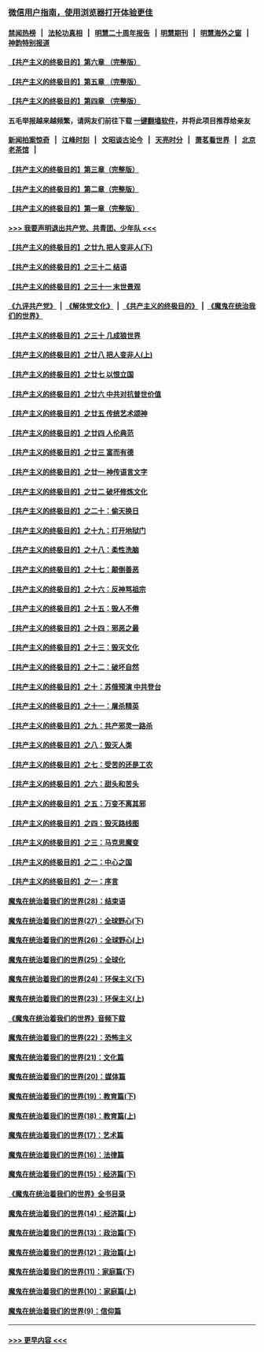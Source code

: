 ### [微信用户指南，使用浏览器打开体验更佳](https://github.com/gfw-breaker/banned-news1/blob/master/indexes/wechat-guide.md?t=0)
#### [禁闻热榜](热点新闻.md?t=0)  &nbsp;&nbsp;|&nbsp;&nbsp; [法轮功真相](https://github.com/gfw-breaker/truth/blob/master/README.md?t=0) &nbsp;&nbsp;|&nbsp;&nbsp; [明慧二十周年报告](https://github.com/gfw-breaker/mh-reports/blob/master/README.md?t=0) &nbsp;&nbsp;|&nbsp;&nbsp;[明慧期刊](https://github.com/gfw-breaker/mh-qikan) &nbsp;&nbsp;|&nbsp;&nbsp; [明慧海外之窗](https://github.com/gfw-breaker/mh-news/blob/master/README.md?t=0) &nbsp;&nbsp;|&nbsp;&nbsp; [神韵特别报道](https://github.com/gfw-breaker/mh-news/blob/master/shenyun.md?t=0)
#### [【共产主义的终极目的】第六章 （完整版）](../pages/nsc422/n11428913.md?t=02060544) 
#### [【共产主义的终极目的】第五章 （完整版）](../pages/nsc422/n11428912.md?t=02060544) 
#### [【共产主义的终极目的】第四章 （完整版）](../pages/nsc422/n11428907.md?t=02060544) 
#### 五毛举报越来越频繁，请网友们前往下载 [一键翻墙软件](https://github.com/gfw-breaker/ssr-accounts)，并将此项目推荐给亲友
#### [新闻拍案惊奇](https://github.com/gfw-breaker/banned-news1/blob/master/pages/link4.md) &nbsp;&nbsp;|&nbsp;&nbsp; [江峰时刻](https://github.com/gfw-breaker/banned-news1/blob/master/pages/link4.md) &nbsp;&nbsp;|&nbsp;&nbsp; [文昭谈古论今](https://github.com/gfw-breaker/banned-news1/blob/master/pages/link4.md) &nbsp;&nbsp;|&nbsp;&nbsp; [天亮时分](https://github.com/gfw-breaker/banned-news1/blob/master/pages/link4.md) &nbsp;&nbsp;|&nbsp;&nbsp; [萧茗看世界](https://github.com/gfw-breaker/banned-news1/blob/master/pages/link4.md) &nbsp;&nbsp;|&nbsp;&nbsp; [北京老茶馆](https://github.com/gfw-breaker/banned-news1/blob/master/pages/link4.md) &nbsp;&nbsp;|&nbsp;&nbsp; 
#### [【共产主义的终极目的】第三章（完整版）](../pages/nsc422/n11428848.md?t=02060544) 
#### [【共产主义的终极目的】第二章（完整版）](../pages/nsc422/n11428831.md?t=02060544) 
#### [【共产主义的终极目的】第一章（完整版）](../pages/nsc422/n11417651.md?t=02060544) 
#### [>>> 我要声明退出共产党、共青团、少年队 <<<](https://github.com/begood0513/goodnews/blob/master/quit/letter.md) 
#### [【共产主义的终极目的】之廿九 把人变非人(下)](../pages/nsc422/n11344140.md?t=02060544) 
#### [【共产主义的终极目的】之三十二 结语](../pages/nsc422/n11360535.md?t=02060544) 
#### [【共产主义的终极目的】之三十一 末世景观](../pages/nsc422/n11351129.md?t=02060544) 
#### [《九评共产党》](https://github.com/begood0513/9ping.md/blob/master/README.md) &nbsp;|&nbsp; [《解体党文化》](../../../../jtdwh.md/blob/master/README.md)  &nbsp;|&nbsp; [《共产主义的终极目的》](../../../../gczydzjmd.md/blob/master/README.md) &nbsp;|&nbsp; [《魔鬼在统治我们的世界》](../../../../mgztzwmdsj.md/blob/master/README.md) 
#### [【共产主义的终极目的】之三十 几成狼世界](../pages/nsc422/n11348280.md?t=02060544) 
#### [【共产主义的终极目的】之廿八 把人变非人(上)](../pages/nsc422/n11340492.md?t=02060544) 
#### [【共产主义的终极目的】之廿七 以恨立国](../pages/nsc422/n11336944.md?t=02060544) 
#### [【共产主义的终极目的】之廿六 中共对抗普世价值](../pages/nsc422/n11324785.md?t=02060544) 
#### [【共产主义的终极目的】之廿五 传统艺术颂神](../pages/nsc422/n11296396.md?t=02060544) 
#### [【共产主义的终极目的】之廿四 人伦典范](../pages/nsc422/n11296397.md?t=02060544) 
#### [【共产主义的终极目的】之廿三 富而有德](../pages/nsc422/n11283598.md?t=02060544) 
#### [【共产主义的终极目的】之廿一 神传语言文字](../pages/nsc422/n11263265.md?t=02060544) 
#### [【共产主义的终极目的】之廿二 破坏修炼文化](../pages/nsc422/n11245728.md?t=02060544) 
#### [【共产主义的终极目的】之二十：偷天换日](../pages/nsc422/n11238846.md?t=02060544) 
#### [【共产主义的终极目的】之十九：打开地狱门](../pages/nsc422/n11206376.md?t=02060544) 
#### [【共产主义的终极目的】之十八：柔性洗脑](../pages/nsc422/n11199994.md?t=02060544) 
#### [【共产主义的终极目的】之十七：颠倒善恶](../pages/nsc422/n11179782.md?t=02060544) 
#### [【共产主义的终极目的】之十六：反神骂祖宗](../pages/nsc422/n11166798.md?t=02060544) 
#### [【共产主义的终极目的】之十五：毁人不倦](../pages/nsc422/n11166792.md?t=02060544) 
#### [【共产主义的终极目的】之十四：邪恶之最](../pages/nsc422/n11150249.md?t=02060544) 
#### [【共产主义的终极目的】之十三：毁灭文化](../pages/nsc422/n11135227.md?t=02060544) 
#### [【共产主义的终极目的】之十二：破坏自然](../pages/nsc422/n11135214.md?t=02060544) 
#### [【共产主义的终极目的】之十：苏俄预演 中共登台](../pages/nsc422/n11118424.md?t=02060544) 
#### [【共产主义的终极目的】之十一：屠杀精英](../pages/nsc422/n11118442.md?t=02060544) 
#### [【共产主义的终极目的】之九：共产邪灵一路杀](../pages/nsc422/n11114139.md?t=02060544) 
#### [【共产主义的终极目的】之八：毁灭人类](../pages/nsc422/n11108503.md?t=02060544) 
#### [【共产主义的终极目的】之七：受苦的还是工农](../pages/nsc422/n11101809.md?t=02060544) 
#### [【共产主义的终极目的】之六：甜头和苦头](../pages/nsc422/n11096971.md?t=02060544) 
#### [【共产主义的终极目的】之五：万变不离其邪](../pages/nsc422/n11091285.md?t=02060544) 
#### [【共产主义的终极目的】之四：毁灭路线图](../pages/nsc422/n11086284.md?t=02060544) 
#### [【共产主义的终极目的】之三：马克思魔变](../pages/nsc422/n11061941.md?t=02060544) 
#### [【共产主义的终极目的】之二：中心之国](../pages/nsc422/n11047728.md?t=02060544) 
#### [【共产主义的终极目的】之一：序言](../pages/nsc422/n11086077.md?t=02060544) 
#### [魔鬼在统治着我们的世界(28)：结束语](../pages/nsc422/n10936246.md?t=02060544) 
#### [魔鬼在统治着我们的世界(27)：全球野心(下)](../pages/nsc422/n10928319.md?t=02060544) 
#### [魔鬼在统治着我们的世界(26)：全球野心(上)](../pages/nsc422/n10900318.md?t=02060544) 
#### [魔鬼在统治着我们的世界(25)：全球化](../pages/nsc422/n10788205.md?t=02060544) 
#### [魔鬼在统治着我们的世界(24)：环保主义(下)](../pages/nsc422/n10695307.md?t=02060544) 
#### [魔鬼在统治着我们的世界(23)：环保主义(上)](../pages/nsc422/n10688613.md?t=02060544) 
#### [《魔鬼在统治着我们的世界》音频下载](../pages/nsc422/n10635553.md?t=02060544) 
#### [魔鬼在统治着我们的世界(22)：恐怖主义](../pages/nsc422/n10614727.md?t=02060544) 
#### [魔鬼在统治着我们的世界(21)：文化篇](../pages/nsc422/n10597706.md?t=02060544) 
#### [魔鬼在统治着我们的世界(20)：媒体篇](../pages/nsc422/n10586579.md?t=02060544) 
#### [魔鬼在统治着我们的世界(19)：教育篇(下)](../pages/nsc422/n10564808.md?t=02060544) 
#### [魔鬼在统治着我们的世界(18)：教育篇(上)](../pages/nsc422/n10526970.md?t=02060544) 
#### [魔鬼在统治着我们的世界(17)：艺术篇](../pages/nsc422/n10499093.md?t=02060544) 
#### [魔鬼在统治着我们的世界(16)：法律篇](../pages/nsc422/n10485969.md?t=02060544) 
#### [魔鬼在统治着我们的世界(15)：经济篇(下)](../pages/nsc422/n10469975.md?t=02060544) 
#### [《魔鬼在统治着我们的世界》全书目录](../pages/nsc422/n10464261.md?t=02060544) 
#### [魔鬼在统治着我们的世界(14)：经济篇(上)](../pages/nsc422/n10457370.md?t=02060544) 
#### [魔鬼在统治着我们的世界(13)：政治篇(下)](../pages/nsc422/n10448270.md?t=02060544) 
#### [魔鬼在统治着我们的世界(12)：政治篇(上)](../pages/nsc422/n10444576.md?t=02060544) 
#### [魔鬼在统治着我们的世界(11)：家庭篇(下)](../pages/nsc422/n10440961.md?t=02060544) 
#### [魔鬼在统治着我们的世界(10)：家庭篇(上)](../pages/nsc422/n10435448.md?t=02060544) 
#### [魔鬼在统治着我们的世界(9)：信仰篇](../pages/nsc422/n10432159.md?t=02060544) 

----
#### [ >>> 更早内容 <<< ](../indexes/nsc422-earlier.md)
